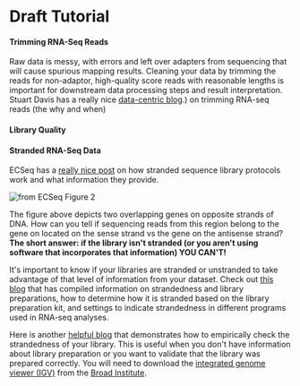 # Draft Tutorial 

#### Trimming RNA-Seq Reads
Raw data is messy, with errors and left over adapters from sequencing that will cause spurious mapping results. Cleaning your data by trimming the reads for non-adaptor, high-quality score reads with reasonable lengths is important for downstream data processing steps and result interpretation. Stuart Davis has a really nice [data-centric blog](https://www.basepairtech.com/blog/trimming-for-rna-seq-data/#:~:text=Quality%20trimming%20decreases%20the%20overall,useful%20data%20for%20downstream%20analyses.&text=Too%20aggressive%20quality%20trimming%20can,%2C%20estimation%20of%20gene%20expression).) on trimming RNA-seq reads (the why and when)   

#### Library Quality

#### Stranded RNA-Seq Data
ECSeq has a [really nice post](https://www.ecseq.com/support/ngs/how-do-strand-specific-sequencing-protocols-work) on how stranded sequence library protocols work and what information they provide.

![from ECSeq Figure 2](https://www.ecseq.com/support/ngs/img/Strand-Specific-Protocols-1.jpg)




  
The figure above depicts two overlapping genes on opposite strands of DNA. How can you tell if sequencing reads from this region belong to the gene on located on the sense strand vs the gene on the antisense strand?  
**The short answer: if the library isn't stranded (or you aren't using software that incorporates that information) YOU CAN'T!**

It's important to know if your libraries are stranded or unstranded to take advantage of that level of information from your dataset. 
Check out [this blog](https://www.cnblogs.com/emanlee/p/10296378.html) that has compiled information on strandedness and library preparations, 
how to determine how it is stranded based on the library preparation kit, and settings to indicate strandedness in different programs used in
RNA-seq analyses.  


Here is another [helpful blog](https://darencard.net/blog/2019-09-13-determining-stranded-rnaseq/) that demonstrates how to empirically check the strandedness of your library. 
This is useful when you don't have information about library preparation or you want to validate that the library was prepared correctly. You will need
to download the [integrated genome viewer (IGV)](https://software.broadinstitute.org/software/igv/download) from the [Broad Institute](https://www.broadinstitute.org/). 
